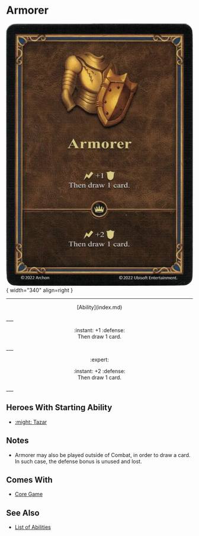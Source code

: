 # Armorer

![Armorer](../assets/abilities-armorer.webp){ width="340" align=right }

___
<p style="text-align: center;" markdown>[Ability](index.md)</p>
___
<p style="text-align: center;" markdown>:instant: +1 :defense:<br>Then draw 1 card.</p>
___
<p style="text-align: center;" markdown> :expert: </p>

<p style="text-align: center;" markdown>:instant: +2 :defense:<br>Then draw 1 card.</p>
___


## Heroes With Starting Ability

- [:might: Tazar](../heroes/tazar.md)


## Notes

- Armorer may also be played outside of Combat, in order to draw a card. In such case, the defense bonus is unused and lost.


## Comes With

- [Core Game](../content/core_game.md)


## See Also

- [List of Abilities](index.md)
